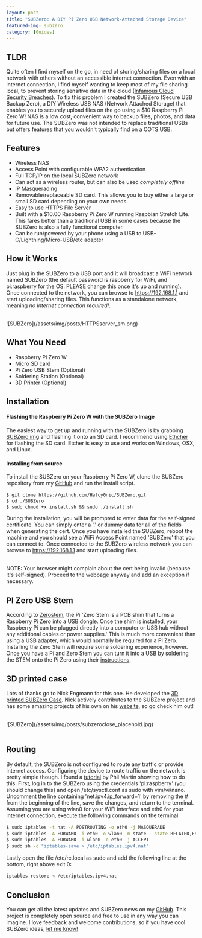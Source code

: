 ```yaml
---
layout: post
title: "SUBZero: A DIY Pi Zero USB Network-Attached Storage Device"
featured-img: subzero
category: [Guides]
---
```


## TLDR
Quite often I find myself on the go, in need of storing/sharing files on a local network with others without an accessible internet connection.  Even with an internet connection, I find myself wanting to keep most of my file sharing local, to prevent storing sensitive data in the cloud ([Infamous Cloud Security Breaches](https://blog.storagecraft.com/7-infamous-cloud-security-breaches/)).  To fix this problem I created the SUBZero (Secure USB Backup Zero), a DIY Wireless USB NAS (Network Attached Storage) that enables you to securely upload files on the go using a $10 Raspberry Pi Zero W! NAS is a low cost, convenient way to backup files, photos, and data for future use.  The SUBZero was not intended to replace traditional USBs but offers features that you wouldn't typically find on a COTS USB. 

## Features
* Wireless NAS
* Access Point with configurable WPA2 authentication
* Full TCP/IP on the local SUBZero network
* Can act as a wireless router, but can also be used *completely offline*
* IP Masquerading
* Removable/replaceable SD card.  This allows you to buy either a large or small SD card depending on your own needs.
* Easy to use HTTPS File Server
* Built with a $10.00 Raspberry Pi Zero W running Raspbian Stretch Lite. This fares better than a traditional USB in some cases because the SUBZero is also a fully functional computer.
* Can be run/powered by your phone using a USB to USB-C/Lightning/Micro-USB/etc adapter


## How it Works
Just plug in the SUBZero to a USB port and it will broadcast a WiFi network named SUBZero (the default password is raspberry for WiFi, and pi:raspberry for the OS.  PLEASE change this once it's up and running).  Once connected to the network, you can browse to https://192.168.1.1 and start uploading/sharing files. This functions as a standalone network, meaning *no Internet connection required!*.

<br />
![SUBZero](/assets/img/posts/HTTPSserver_sm.png)
<br />


## What You Need
* Raspberry Pi Zero W
* Micro SD card
* Pi Zero USB Stem (Optional)
* Soldering Station (Optional)
* 3D Printer (Optional)

## Installation

#### Flashing the Raspberry Pi Zero W with the SUBZero Image

The easiest way to get up and running with the SUBZero is by grabbing [SUBZero.img](https://github.com/Halcy0nic/SUBZero/blob/master/img/SUBZero.img) and flashing it onto an SD card.  I recommend using [Ethcher](https://www.balena.io/etcher/) for flashing the SD card.  Etcher is easy to use and works on Windows, OSX, and Linux.

#### Installing from source
To install the SUBZero on your Raspberry Pi Zero W, clone the SUBZero repository from my [GitHub](https://github.com/Halcy0nic/SUBZero) and run the install script.

``` 
$ git clone https://github.com/Halcy0nic/SUBZero.git
$ cd ./SUBZero
$ sudo chmod +x install.sh && sudo ./install.sh
```
During the installation, you will be prompted to enter data for the self-signed certificate. You can simply enter a '.' or dummy data for all of the fields when generating the cert.  Once you have installed the SUBZero, reboot the machine and you should see a WiFi Access Point named 'SUBZero' that you can connect to.  Once connected to the SUBZero wireless network you can browse to https://192.168.1.1 and start uploading files.

<br />NOTE: Your browser might complain about the cert being invalid (because it's self-signed).  Proceed to the webpage anyway and add an exception if necessary.

## PI Zero USB Stem

According to [Zerostem](https://zerostem.io), the Pi 'Zero Stem is a PCB shim that turns a Raspberry Pi Zero into a USB dongle. Once the shim is installed, your Raspberry Pi can be plugged directly into a computer or USB hub without any additional cables or power supplies.'  This is much more convenient than using a USB adapter, which would normally be required for a Pi Zero.  Installing the Zero Stem will require some soldering experience, however.  Once you have a Pi and Zero Stem you can turn it into a USB by soldering the STEM onto the Pi Zero using their [instructions](https://zerostem.io/installation/).


## 3D printed case
Lots of thanks go to Nick Engmann for this one.  He developed the [3D printed SUBZero Case](https://www.thingiverse.com/thing:3389059).  Nick actively contributes to the SUBZero project and has some amazing projects of his own on his [website](https://nickengmann.com), so go check him out!

<br />
![SUBZero](/assets/img/posts/subzeroclose_placehold.jpg)
<br />
<br />

## Routing
By default, the SUBZero is not configured to route any traffic or provide internet access.  Configuring the device to route traffic on the network is pretty simple though.  I found a [tutorial](https://frillip.com/using-your-raspberry-pi-3-as-a-wifi-access-point-with-hostapd/) by Phil Martin showing how to do this.  First, log in to the SUBZero using the credentials 'pi:raspberry' (you should change this) and open /etc/sysctl.conf as sudo with vim/vi/nano.  Uncomment the line containing 'net.ipv4.ip_forward=1' by removing the # from the beginning of the line, save the changes, and return to the terminal.  Assuming you are using wlan0 for your WiFi interface and eth0 for your internet connection, execute the following commands on the terminal:

``` bash
$ sudo iptables -t nat -A POSTROUTING -o eth0 -j MASQUERADE  
$ sudo iptables -A FORWARD -i eth0 -o wlan0 -m state --state RELATED,ESTABLISHED -j ACCEPT  
$ sudo iptables -A FORWARD -i wlan0 -o eth0 -j ACCEPT
$ sudo sh -c "iptables-save > /etc/iptables.ipv4.nat"
```

Lastly open the file /etc/rc.local as sudo and add the following line at the bottom, right above exit 0:

``` bash
iptables-restore < /etc/iptables.ipv4.nat 
```

## Conclusion

You can get all the latest updates and SUBZero news on my [GitHub](https://github.com/Halcy0nic/SUBZero).  This project is completely open source and free to use in any way you can imagine. I love feedback and welcome contributions, so if you have cool SUBZero ideas, [let me know!](https://halcyonic.net/contact/)

